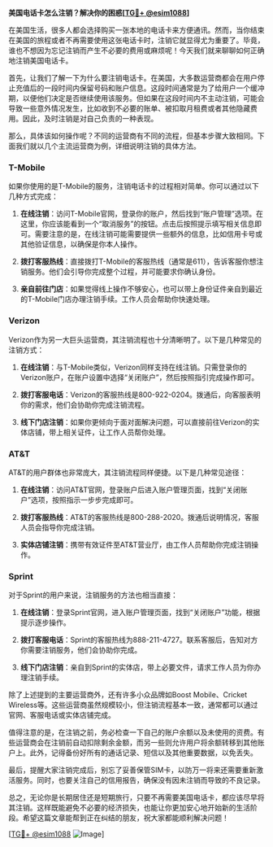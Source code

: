 **美国电话卡怎么注销？解决你的困惑[[TG💪+ @esim1088](https://t.me/s/esim1088)]**

在美国生活，很多人都会选择购买一张本地的电话卡来方便通讯。然而，当你结束在美国的旅程或者不再需要使用这张电话卡时，注销它就显得尤为重要了。毕竟，谁也不想因为忘记注销而产生不必要的费用或麻烦呢！今天我们就来聊聊如何正确地注销美国电话卡。

首先，让我们了解一下为什么要注销电话卡。在美国，大多数运营商都会在用户停止充值后的一段时间内保留号码和账户信息。这段时间通常是为了给用户一个缓冲期，以便他们决定是否继续使用该服务。但如果在这段时间内不主动注销，可能会导致一些意外情况发生，比如收到不必要的账单、被扣取月租费或者其他隐藏费用。因此，及时注销是对自己负责的一种表现。

那么，具体该如何操作呢？不同的运营商有不同的流程，但基本步骤大致相同。下面我们就以几个主流运营商为例，详细说明注销的具体方法。

### T-Mobile

如果你使用的是T-Mobile的服务，注销电话卡的过程相对简单。你可以通过以下几种方式完成：

1. **在线注销**：访问T-Mobile官网，登录你的账户，然后找到“账户管理”选项。在这里，你应该能看到一个“取消服务”的按钮。点击后按照提示填写相关信息即可。需要注意的是，在线注销可能需要提供一些额外的信息，比如信用卡号或其他验证信息，以确保是你本人操作。

2. **拨打客服热线**：直接拨打T-Mobile的客服热线（通常是611），告诉客服你想注销服务。他们会引导你完成整个过程，并可能要求你确认身份。

3. **亲自前往门店**：如果觉得线上操作不够安心，也可以带上身份证件亲自到最近的T-Mobile门店办理注销手续。工作人员会帮助你快速处理。

### Verizon

Verizon作为另一大巨头运营商，其注销流程也十分清晰明了。以下是几种常见的注销方式：

1. **在线注销**：与T-Mobile类似，Verizon同样支持在线注销。只需登录你的Verizon账户，在账户设置中选择“关闭账户”，然后按照指引完成操作即可。

2. **拨打客服电话**：Verizon的客服热线是800-922-0204。拨通后，向客服表明你的需求，他们会协助你完成注销流程。

3. **线下门店注销**：如果你更倾向于面对面解决问题，可以直接前往Verizon的实体店铺，带上相关证件，让工作人员帮你处理。

### AT&T

AT&T的用户群体也非常庞大，其注销流程同样便捷。以下是几种常见途径：

1. **在线注销**：访问AT&T官网，登录账户后进入账户管理页面，找到“关闭账户”选项，按照指示一步步完成即可。

2. **拨打客服热线**：AT&T的客服热线是800-288-2020。拨通后说明情况，客服人员会指导你完成注销。

3. **实体店铺注销**：携带有效证件至AT&T营业厅，由工作人员帮助你完成注销操作。

### Sprint

对于Sprint的用户来说，注销服务的方法也相当直接：

1. **在线注销**：登录Sprint官网，进入账户管理页面，找到“关闭账户”功能，根据提示逐步操作。

2. **拨打客服电话**：Sprint的客服热线为888-211-4727。联系客服后，告知对方你需要注销服务，他们会协助你完成。

3. **线下门店注销**：亲自到Sprint的实体店，带上必要文件，请求工作人员为你办理注销手续。

除了上述提到的主要运营商外，还有许多小众品牌如Boost Mobile、Cricket Wireless等。这些运营商虽然规模较小，但注销流程基本一致，通常都可以通过官网、客服电话或实体店铺完成。

值得注意的是，在注销之前，务必检查一下自己的账户余额以及未使用的资费。有些运营商会在注销前自动扣除剩余金额，而另一些则允许用户将余额转移到其他账户上。此外，记得备份好所有的通话记录、短信以及其他重要数据，以免丢失。

最后，提醒大家注销完成后，别忘了妥善保管SIM卡，以防万一将来还需要重新激活服务。同时，也要关注自己的信用报告，确保没有因未注销而导致的不良记录。

总之，无论你是长期居住还是短期旅行，只要不再需要美国电话卡，都应该尽早将其注销。这样既能避免不必要的经济损失，也能让你更加安心地开始新的生活阶段。希望这篇文章能帮到正在纠结的朋友，祝大家都能顺利解决问题！

[[TG💪+ @esim1088](https://t.me/s/esim1088) ![Image](https://i.postimg.cc/4NQfJmqS/Snipaste-2025-05-13-00-14-12.png)]